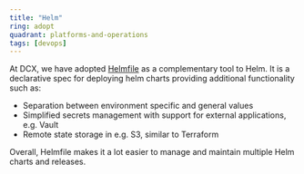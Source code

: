 ```yaml
---
title: "Helm"
ring: adopt
quadrant: platforms-and-operations
tags: [devops]
---
```


At DCX, we have adopted [Helmfile](https://github.com/helmfile/helmfile) as a complementary tool to Helm. It is
a declarative spec for deploying helm charts providing additional functionality such as:

- Separation between environment specific and general values
- Simplified secrets management with support for external applications, e.g. Vault
- Remote state storage in e.g. S3, similar to Terraform

Overall, Helmfile makes it a lot easier to manage and maintain multiple Helm charts and releases.
